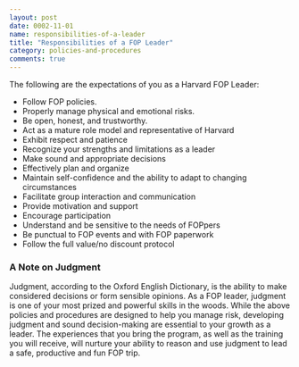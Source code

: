 ```yaml
---
layout: post
date: 0002-11-01
name: responsibilities-of-a-leader
title: "Responsibilities of a FOP Leader"
category: policies-and-procedures
comments: true
---
```


The following are the expectations of you as a Harvard FOP Leader:

- Follow FOP policies.
- Properly manage physical and emotional risks.
- Be open, honest, and trustworthy.
- Act as a mature role model and representative of Harvard
- Exhibit respect and patience
- Recognize your strengths and limitations as a leader
- Make sound and appropriate decisions
- Effectively plan and organize
- Maintain self-confidence and the ability to adapt to changing circumstances
- Facilitate group interaction and communication
- Provide motivation and support
- Encourage participation
- Understand and be sensitive to the needs of FOPpers
- Be punctual to FOP events and with FOP paperwork
- Follow the full value/no discount protocol

### A Note on Judgment

Judgment, according to the Oxford English Dictionary, is the ability to make considered decisions or form sensible opinions. As a FOP leader, judgment is one of your most prized and powerful skills in the woods. While the above policies and procedures are designed to help you manage risk, developing judgment and sound decision-making are essential to your growth as a leader. The experiences that you bring the program, as well as the training you will receive, will nurture your ability to reason and use judgment to lead a safe, productive and fun FOP trip.